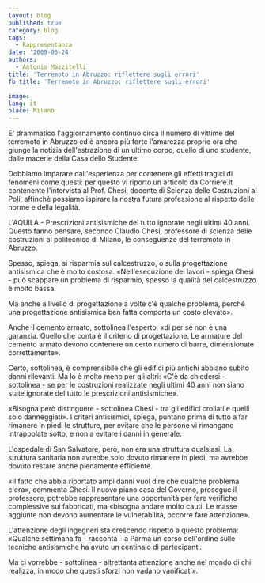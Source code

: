 ```yaml
---
layout: blog
published: true
category: blog
tags:
  - Rappresentanza
date: '2009-05-24'
authors:
  - Antonio Mazzitelli
title: 'Terremoto in Abruzzo: riflettere sugli errori'
fb_title: 'Terremoto in Abruzzo: riflettere sugli errori'

image: 
lang: it
place: Milano
---
```


E' drammatico l'aggiornamento continuo circa il numero di vittime del terremoto in Abruzzo ed è ancora più forte l'amarezza proprio ora che giunge la notizia dell'estrazione di un ultimo corpo, quello di uno studente, dalle macerie della Casa dello Studente.

Dobbiamo imparare dall'esperienza per contenere gli effetti tragici di fenomeni come questi: per questo vi riporto un articolo da Corriere.it contenente l'intervista al Prof. Chesi, docente di Scienza delle Costruzioni al Poli, affinchè possiamo ispirare la nostra futura professione al rispetto delle norme e della legalità.

L'AQUILA - Prescrizioni antisismiche del tutto ignorate negli ultimi 40 anni. Questo fanno pensare, secondo Claudio Chesi, professore di scienza delle costruzioni al politecnico di Milano, le conseguenze del terremoto in Abruzzo.

Spesso, spiega, si risparmia sul calcestruzzo, o sulla progettazione antisismica che è molto costosa. «Nell'esecuzione dei lavori - spiega Chesi - può scappare un problema di risparmio, spesso la qualità del calcestruzzo è molto bassa.

Ma anche a livello di progettazione a volte c'è qualche problema, perché una progettazione antisismica ben fatta comporta un costo elevato».

Anche il cemento armato, sottolinea l'esperto, «di per sé non è una garanzia. Quello che conta è il criterio di progettazione. Le armature del cemento armato devono contenere un certo numero di barre, dimensionate correttamente».

Certo, sottolinea, è comprensibile che gli edifici più antichi abbiano subito danni rilevanti. Ma lo è molto meno per gli altri: «C'è da chiedersi - sottolinea - se per le costruzioni realizzate negli ultimi 40 anni non siano state ignorate del tutto le prescrizioni antisismiche».

«Bisogna però distinguere - sottolinea Chesi - tra gli edifici crollati e quelli solo danneggiati». I criteri antisismici, spiega, puntano prima di tutto a far rimanere in piedi le strutture, per evitare che le persone vi rimangano intrappolate sotto, e non a evitare i danni in generale.

L'ospedale di San Salvatore, però, non era una struttura qualsiasi. La struttura sanitaria non avrebbe solo dovuto rimanere in piedi, ma avrebbe dovuto restare anche pienamente efficiente.

«Il fatto che abbia riportato ampi danni vuol dire che qualche problema c'era», commenta Chesi. Il nuovo piano casa del Governo, prosegue il professore, potrebbe rappresentare una opportunità per fare verifiche complessive sui fabbricati, ma «bisogna andare molto cauti. Le masse aggiunte non devono aumentare le vulnerabilità, occorre fare attenzione».

L'attenzione degli ingegneri sta crescendo rispetto a questo problema: «Qualche settimana fa - racconta - a Parma un corso dell'ordine sulle tecniche antisismiche ha avuto un centinaio di partecipanti.

Ma ci vorrebbe - sottolinea - altrettanta attenzione anche nel mondo di chi realizza, in modo che questi sforzi non vadano vanificati».
